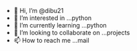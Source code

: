 - 👋 Hi, I’m @dibu21
- 👀 I’m interested in ...python
- 🌱 I’m currently learning ...python
- 💞️ I’m looking to collaborate on ...projects
- 📫 How to reach me ...mail

<!---
dibu21/dibu21 is a ✨ special ✨ repository because its `README.md` (this file) appears on your GitHub profile.
You can click the Preview link to take a look at your changes.
--->
